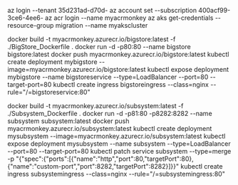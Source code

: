az login --tenant 35d231ad-d70d-
az account set --subscription 400acf99-3ce6-4ee6-
az acr login --name myacrmonkey
az aks get-credentials --resource-group migration --name myakscluster

docker build -t myacrmonkey.azurecr.io/bigstore:latest -f ./BigStore_Dockerfile .
docker run -d -p80:80 --name bigstore bigstore:latest 
docker push myacrmonkey.azurecr.io/bigstore:latest
kubectl create deployment mybigstore --image=myacrmonkey.azurecr.io/bigstore:latest
kubectl expose deployment mybigstore --name bigstoreservice --type=LoadBalancer --port=80 --target-port=80
kubectl create ingress bigstoreingress --class=nginx --rule="/=bigstoreservice:80"


docker build -t myacrmonkey.azurecr.io/subsystem:latest -f ./Subsystem_Dockerfile .
docker run -d -p81:80 -p8282:8282 --name subsystem subsystem:latest 
docker push myacrmonkey.azurecr.io/subsystem:latest
kubectl create deployment mysubsystem --image=myacrmonkey.azurecr.io/subsystem:latest
kubectl expose deployment mysubsystem --name subsystem --type=LoadBalancer --port=80 --target-port=80
kubectl patch service subsystem --type=merge -p "{\"spec\":{\"ports\":[{\"name\":\"http\",\"port\":80,\"targetPort\":80},{\"name\":\"custom-port\",\"port\":8282,\"targetPort\":8282}]}}"
kubectl create ingress subsystemingress --class=nginx --rule="/=subsystemingress:80"
